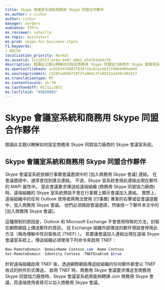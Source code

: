 ```yaml
---
title: Skype 會議室系統和商務用 Skype 同盟合作夥伴
ms.author: v-cichur
author: cichur
manager: serdars
audience: ITPro
ms.reviewer: sohailta
ms.topic: quickstart
ms.prod: skype-for-business-itpro
f1.keywords:
- NOCSH
localization_priority: Normal
ms.assetid: 1cc20323-ecba-4e87-a861-e54193e64cf0
description: 閱讀此主題以瞭解如何設定商務用 Skype 同盟協力廠商的 Skype 會議室系統。
ms.openlocfilehash: ac0203479907f830f1bc6cec6831f8804906e669
ms.sourcegitcommit: c528fad9db719f3fa96dc3fa99332a349cd9d317
ms.translationtype: MT
ms.contentlocale: zh-TW
ms.lasthandoff: 01/12/2021
ms.locfileid: "49820803"
---
```

# <a name="skype-room-system-and-skype-for-business-federated-partners"></a>Skype 會議室系統和商務用 Skype 同盟合作夥伴
 
閱讀此主題以瞭解如何設定商務用 Skype 同盟協力廠商的 Skype 會議室系統。
  
## <a name="skype-room-system-and-skype-for-business-federated-partners"></a>Skype 會議室系統和商務用 Skype 同盟合作夥伴

Skype 會議室系統依賴行事曆會議邀請中的 [加入商務用 Skype 會議] 連結。 在會議邀請中，通常會找到匯合連結。 不過，Skype 室系統會視此連結出現在郵件的 MAPI 屬性中。 當此會議要求傳送給遠端組織 (商務用 Skype 同盟協力廠商) 時，遠端組織的 Skype 室系統預設不會在行事曆上顯示會議加入連結。 實際上，遠端組織中的任何 Outlook 使用者將無法使用 [行事曆] 專案的右擊或從會議提醒中，加入商務用 Skype 會議。 他們必須開啟會議邀請，然後按一下郵件本文中的 [加入商務用 Skype 會議]。 
  
這種限制的原因是，Outlook 和 Microsoft Exchange 不會使用特殊的方法，封裝在網際網路上傳送郵件的資訊。 從 Exchange 組織外部傳送的郵件預設會停用此方法（稱為傳輸中性封裝格式 (TNEF) ）。 若要讓會議加入連結出現在遠端 Skype 會議室系統上，傳送組織必須使用下列命令來啟用 TNEF：
  
```powershell
New-RemoteDomain -DomainName Contoso.com -Name Contoso
Set-RemoteDomain -Identity Contoso -TNEFEnabled $true
```

針對遠端組織啟用 TNEF 後，透過網際網路傳送給組織的任何郵件都會以 TNEF 格式的附件形式傳送。 啟用 TNEF 時，商務用 Skype 會議要求傳送至商務用 Skype 同盟協力廠商時，Skype 會議室系統將能夠轉譯 Join 商務用 Skype 會議，而遠端使用者將可以加入商務用 Skype 會議。 
